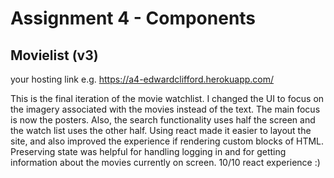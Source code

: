 Assignment 4 - Components
===

## Movielist (v3)

your hosting link e.g. https://a4-edwardclifford.herokuapp.com/

This is the final iteration of the movie watchlist. I changed the UI to focus on the imagery associated with the movies instead of the text. The main focus is now the posters. Also, the search functionality uses half the screen and the watch list uses the other half. Using react made it easier to layout the site, and also improved the experience if rendering custom blocks of HTML. Preserving state was helpful for handling logging in and for getting information about the movies currently on screen. 10/10  react experience :)
